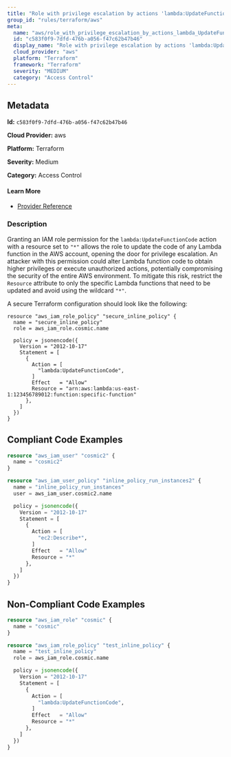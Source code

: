 ```yaml
---
title: "Role with privilege escalation by actions 'lambda:UpdateFunctionCode'"
group_id: "rules/terraform/aws"
meta:
  name: "aws/role_with_privilege_escalation_by_actions_lambda_UpdateFunctionCode"
  id: "c583f0f9-7dfd-476b-a056-f47c62b47b46"
  display_name: "Role with privilege escalation by actions 'lambda:UpdateFunctionCode'"
  cloud_provider: "aws"
  platform: "Terraform"
  framework: "Terraform"
  severity: "MEDIUM"
  category: "Access Control"
---
```

## Metadata

**Id:** `c583f0f9-7dfd-476b-a056-f47c62b47b46`

**Cloud Provider:** aws

**Platform:** Terraform

**Severity:** Medium

**Category:** Access Control

#### Learn More

 - [Provider Reference](https://registry.terraform.io/providers/hashicorp/aws/latest/docs/resources/iam_role_policy#policy)

### Description

 Granting an IAM role permission for the `lambda:UpdateFunctionCode` action with a resource set to `"*"` allows the role to update the code of any Lambda function in the AWS account, opening the door for privilege escalation. An attacker with this permission could alter Lambda function code to obtain higher privileges or execute unauthorized actions, potentially compromising the security of the entire AWS environment. To mitigate this risk, restrict the `Resource` attribute to only the specific Lambda functions that need to be updated and avoid using the wildcard `"*"`.

A secure Terraform configuration should look like the following:

```
resource "aws_iam_role_policy" "secure_inline_policy" {
  name = "secure_inline_policy"
  role = aws_iam_role.cosmic.name

  policy = jsonencode({
    Version = "2012-10-17"
    Statement = [
      {
        Action = [
          "lambda:UpdateFunctionCode",
        ]
        Effect   = "Allow"
        Resource = "arn:aws:lambda:us-east-1:123456789012:function:specific-function"
      },
    ]
  })
}
```


## Compliant Code Examples
```terraform
resource "aws_iam_user" "cosmic2" {
  name = "cosmic2"
}

resource "aws_iam_user_policy" "inline_policy_run_instances2" {
  name = "inline_policy_run_instances"
  user = aws_iam_user.cosmic2.name

  policy = jsonencode({
    Version = "2012-10-17"
    Statement = [
      {
        Action = [
          "ec2:Describe*",
        ]
        Effect   = "Allow"
        Resource = "*"
      },
    ]
  })
}

```
## Non-Compliant Code Examples
```terraform
resource "aws_iam_role" "cosmic" {
  name = "cosmic"
}

resource "aws_iam_role_policy" "test_inline_policy" {
  name = "test_inline_policy"
  role = aws_iam_role.cosmic.name

  policy = jsonencode({
    Version = "2012-10-17"
    Statement = [
      {
        Action = [
          "lambda:UpdateFunctionCode",
        ]
        Effect   = "Allow"
        Resource = "*"
      },
    ]
  })
}



```